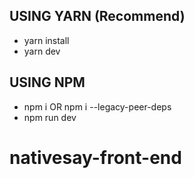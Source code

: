 ## USING YARN (Recommend)

- yarn install
- yarn dev

## USING NPM

- npm i OR npm i --legacy-peer-deps
- npm run dev
# nativesay-front-end
